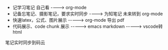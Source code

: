 - 记学习笔记 自己看 ----> org-mode
- 记备忘笔记、摄影笔记，要求实时同步 ----> 为知笔记 未来转到 org-mode
- 快速latex，公式、图片展示 -----> org-mode 导出 pdf
- 代码展示、code chunk 展示 -----> emacs markdown -----> vscode转html




笔记实时同步到码云